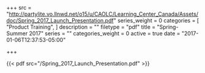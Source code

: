 +++
src = "http://partylite.vo.llnwd.net/o15/u/CAOLC/Learning_Center_Canada/Assets/doc/Spring_2017_Launch_Presentation.pdf"
series_weight = 0
categories = [
  "Product Training",
]
description = ""
filetype = "pdf"
title = "Spring-Summer 2017"
series = ""
categories_weight = 0
active = true
date = "2017-01-06T12:37:53-05:00"

+++

{{< pdf src="/Spring_2017_Launch_Presentation.pdf" >}}
